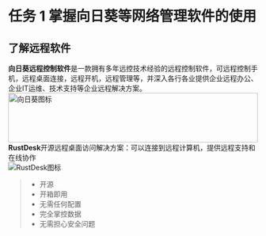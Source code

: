 # 任务 1 掌握向日葵等网络管理软件的使用
## 了解远程软件
**向日葵远程控制软件**是一款拥有多年远控技术经验的远程控制软件，可远程控制手机，远程桌面连接，远程开机，远程管理等，并深入各行各业提供企业远程办公、企业IT运维、技术支持等企业远程解决方案。\
<img src="https://pic2.zhimg.com/v2-2b89ea213b030f594c85351cbe27960e_xll.jpg" alt="向日葵图标" width="100%" height="100" align=center> \
**RustDesk**开源远程桌面访问解决方案：可以连接到远程计算机，提供远程支持和在线协作 \
![RustDesk图标](https://softmall-images.oss-cn-qingdao.aliyuncs.com/20220105/vc-upload-1641373560638-5-rustdesk.png)
> - 开源
> - 开箱即用
> - 无需任何配置
> - 完全掌控数据
> - 无需担心安全问题